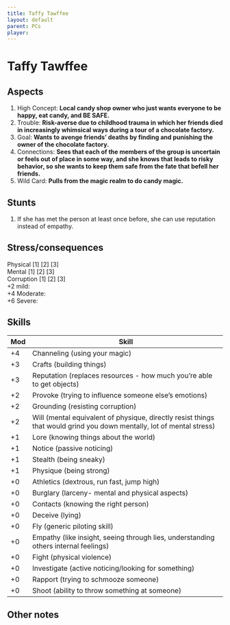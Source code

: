 ```yaml
---
title: Taffy Tawffee
layout: default
parent: PCs
player: 
---
```

# Taffy Tawffee
## Aspects

1. High Concept: **Local candy shop owner who just wants everyone to be happy, eat candy, and BE SAFE.**
2. Trouble: **Risk-averse due to childhood trauma in which her friends died in increasingly whimsical ways during a tour of a chocolate factory.**
3. Goal: **Wants to avenge friends’ deaths by finding and punishing the owner of the chocolate factory.**
4. Connections: **Sees that each of the members of the group is uncertain or feels out of place in some way, and she knows that leads to risky behavior, so she wants to keep them safe from the fate that befell her friends.**
5. Wild Card: **Pulls from the magic realm to do candy magic.**

## Stunts
1. If she has met the person at least once before, she can use reputation instead of empathy.
## Stress/consequences
Physical \[1] \[2] \[3] \
Mental \[1] \[2] \[3] \
Corruption \[1] \[2] \[3] \
+2 mild: \
+4 Moderate: \
+6 Severe: 

## Skills

| Mod | Skill                                                                                                                 |
| --- | --------------------------------------------------------------------------------------------------------------------- |
| +4  | Channeling (using your magic)                                                                                         |
| +3  | Crafts (building things)                                                                                              |
| +3  | Reputation (replaces resources - how much you’re able to get objects)                                                 |
| +2  | Provoke (trying to influence someone else’s emotions)                                                                 |
| +2  | Grounding (resisting corruption)                                                                                      |
| +2  | Will (mental equivalent of physique, directly resist things that would grind you down mentally, lot of mental stress) |
| +1  | Lore (knowing things about the world)                                                                                 |
| +1  | Notice (passive noticing)                                                                                             |
| +1  | Stealth (being sneaky)                                                                                                |
| +1  | Physique (being strong)                                                                                               |
| +0  | Athletics (dextrous, run fast, jump high)                                                                             |
| +0  | Burglary (larceny- mental and physical aspects)                                                                       |
| +0  | Contacts (knowing the right person)                                                                                   |
| +0  | Deceive (lying)                                                                                                       |
| +0  | Fly (generic piloting skill)                                                                                          |
| +0  | Empathy (like insight, seeing through lies, understanding others internal feelings)                                   |
| +0  | Fight (physical violence)                                                                                             |
| +0  | Investigate (active noticing/looking for something)                                                                   |
| +0  | Rapport (trying to schmooze someone)                                                                                  |
| +0  | Shoot (ability to throw something at someone)                                                                         |


## Other notes
